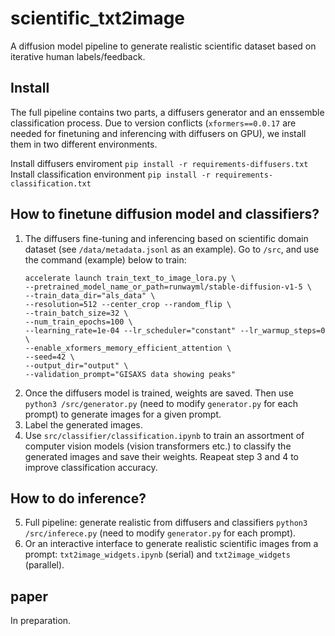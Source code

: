 # scientific_txt2image
A diffusion model pipeline to generate realistic scientific dataset based on iterative human labels/feedback.

## Install
The full pipeline contains two parts, a diffusers generator and an enssemble classification process. Due to version conflicts (`xformers==0.0.17` are needed for finetuning and inferencing with diffusers on GPU), we install them in two different environments.

Install diffusers enviroment `pip install -r requirements-diffusers.txt`  
Install classification environment `pip install -r requirements-classification.txt`

## How to finetune diffusion model and classifiers?
1. The diffusers fine-tuning and inferencing based on scientific domain dataset (see `/data/metadata.jsonl` as an example). Go to `/src`, and use the command (example) below to train:
    ```
    accelerate launch train_text_to_image_lora.py \  
    --pretrained_model_name_or_path=runwayml/stable-diffusion-v1-5 \  
    --train_data_dir="als_data" \  
    --resolution=512 --center_crop --random_flip \  
    --train_batch_size=32 \  
    --num_train_epochs=100 \  
    --learning_rate=1e-04 --lr_scheduler="constant" --lr_warmup_steps=0 \  
    --enable_xformers_memory_efficient_attention \  
    --seed=42 \  
    --output_dir="output" \  
    --validation_prompt="GISAXS data showing peaks"  
    ```  
2. Once the diffusers model is trained, weights are saved. Then use `python3 /src/generator.py` (need to modify `generator.py` for each prompt) to generate images for a given prompt.
3. Label the generated images.
4. Use `src/classifier/classification.ipynb` to train an assortment of computer vision models (vision transformers etc.) to classify the generated images and save their weights. Reapeat step 3 and 4 to improve classification accuracy.

## How to do inference?  
5. Full pipeline: generate realistic from diffusers and classifiers `python3 /src/inferece.py` (need to modify `generator.py` for each prompt).
6. Or an interactive interface to generate realistic scientific images from a prompt: `txt2image_widgets.ipynb` (serial) and `txt2image_widgets` (parallel).


## paper
In preparation.
